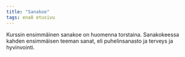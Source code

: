 ```yaml
---
title: "Sanakoe"
tags: ena8 etusivu
---
```


Kurssin ensimmäinen sanakoe on huomenna torstaina. Sanakokeessa kahden ensimmäisen teeman sanat, eli puhelinsanasto ja terveys ja hyvinvointi.
